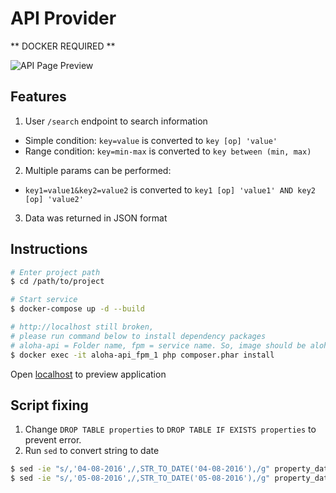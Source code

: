 # API Provider

** DOCKER REQUIRED **

![API Page Preview][preview]


## Features
1. User `/search` endpoint to search information
  - Simple condition: `key=value` is converted to `key [op] 'value'`
  - Range condition: `key=min-max` is converted to `key between (min, max)`
2. Multiple params can be performed: 
  - `key1=value1&key2=value2` is converted to `key1 [op] 'value1' AND key2 [op] 'value2'`
3. Data was returned in JSON format

## Instructions
```bash
# Enter project path
$ cd /path/to/project

# Start service
$ docker-compose up -d --build

# http://localhost still broken, 
# please run command below to install dependency packages 
# aloha-api = Folder name, fpm = service name. So, image should be aloha-api_fpm_1
$ docker exec -it aloha-api_fpm_1 php composer.phar install
```

Open [localhost](http://localhost) to preview application

## Script fixing
1. Change `DROP TABLE properties` to `DROP TABLE IF EXISTS properties` to prevent error.
1. Run `sed` to convert string to date
  ```bash
  $ sed -ie "s/,'04-08-2016',/,STR_TO_DATE('04-08-2016'),/g" property_data.sql
  $ sed -ie "s/,'05-08-2016',/,STR_TO_DATE('05-08-2016'),/g" property_data.sql
  ```

[preview]: https://lh3.googleusercontent.com/LPLEzysFgaqwppBaaDwyoDXM8s-EVnNME8--YklrKlJJKsstKJ5qXgyY2eVceyhdM3Lva6WAM0HLGf-nirKYZTqYppPY0ty-f6U7UWyKPDZSovD8FvikovHv7icnZSgxix09ArjHZwb_K-USSeHMDvUa19hujBO_7MQFyLmx6auOUofnUcAe48tB9bdnB90ICB5NeKgHPItruhpMsFX9jSYf-OcXsKbgHpS_j_oXHyRawV270U4TL9MwA8dWRku6_QANRSFC2P2vAOh6_4W8hu2WeXJSb1Ke7gSqWl1-V7fb-l7tgeP29FOF5sEFDtUI1MPyTBIN4hP917b8Vb5DxRhEeTf2kTVT36r96SdfaBwfCZeZlO-WeA7tFNQ3ruDPY_j8Rkk30qh5-gpiw1y1nEjx__qtuojrVU6fL-p1UAzFIg3hZTr_RndGQ6GNoidX7Zo3CGCFnXKRcdSGFHDzV8vdF6EGgKhO8kqB7whK1D72SIyrAET9fJpsGoOKIuhHYabn5y1OEZvSBzEjSBJ8F8I6EPid1Ci9YUkMQZoD1SDWmtgNX5lV1i71lTcgPE_Eb91BrE7kAeyCsWdH_riECcmI-rovjfLYJXTVz80=w1680-h1760-no
